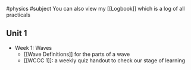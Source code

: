 #physics #subject
You can also view my [[Logbook]] which is a log of all practicals
## Unit 1
- Week 1: Waves
	- [[Wave Definitions]] for the parts of a wave
	- [[WCCC 1]]: a weekly quiz handout to check our stage of learning
